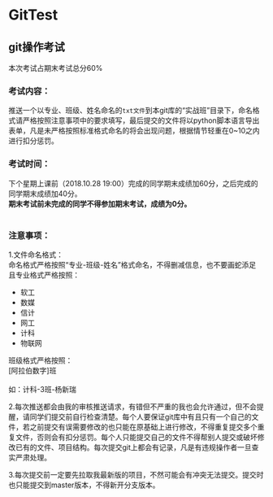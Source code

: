 # GitTest

git操作考试
-----
本次考试占期末考试总分60%

### 考试内容：<br>
推送一个以专业、班级、姓名命名的`txt文件`到本git库的“实战班”目录下，命名格式请严格按照注意事项中的要求填写，最后提交的文件将以python脚本语言导出表单，凡是未严格按照标准格式命名的将会出现问题，根据情节轻重在0~10之内进行扣分惩罚。<br>

### 考试时间：<br>
下个星期上课前（2018.10.28 19:00）完成的同学期末成绩加60分，之后完成的同学期末成绩加40分。<br>
**期末考试前未完成的同学不得参加期末考试，成绩为0分。**<br>
<br>
### 注意事项：<br>

1.文件命名格式：<br>
命名格式严格按照“专业-班级-姓名”格式命名，不得删减信息，也不要画蛇添足<br>
且专业格式严格按照：<br>
* 软工<br>
* 数媒<br>
* 信计<br>
* 网工<br>
* 计科<br>
* 物联网<br>

班级格式严格按照：<br>
[阿拉伯数字]班<br>
<br>
如：计科-3班-杨新瑞
<br>

2.每次推送都会由我的审核推送请求，有错但不严重的我也会允许通过，但不会提醒，请同学们提交前自行检查清楚。每个人要保证git库中有且只有一个自己的文件，若之前提交有误需要修改的也只能在原基础上进行修改，不得重复提交多个重复文件，否则会有扣分惩罚。每个人只能提交自己的文件不得帮别人提交或破坏修改已有的文件、项目结构。每次提交git上都会有记录，凡是有违规操作者一旦查实严肃处理。<br>

3.每次提交前一定要先拉取我最新版的项目，不然可能会有冲突无法提交。提交时也只能提交到master版本，不得新开分支版本。

